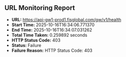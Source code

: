 ## URL Monitoring Report

- **URL:** https://api-gw1-prod1.fisglobal.com/gw/v1/health
- **Start Time:** 2025-10-16T16:34:06.771370
- **End Time:** 2025-10-16T16:34:07.031262
- **Total Time Taken:** 0.259892 seconds
- **HTTP Status Code:** 403
- **Status:** Failure
- **Failure Reason:** HTTP Status Code: 403
